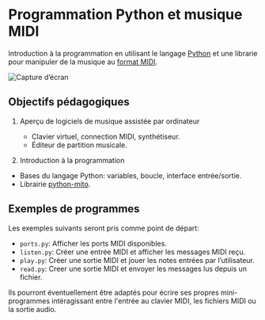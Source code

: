 # Programmation Python et musique MIDI

Introduction à la programmation en utilisant le langage
[Python](https://fr.wikipedia.org/wiki/Python_(langage)) et une librarie pour
manipuler de la musique au
[format MIDI](https://fr.wikipedia.org/wiki/Musical_Instrument_Digital_Interface).

![Capture d’écran](https://raw.githubusercontent.com/fred-wang/AECS-informatique/master/python-midi/capture.png)

## Objectifs pédagogiques

1. Aperçu de logiciels de musique assistée par ordinateur
   - Clavier virtuel, connection MIDI, synthétiseur.
   - Éditeur de partition musicale.

2. Introduction à la programmation
  - Bases du langage Python: variables, boucle, interface entrée/sortie.
  - Librairie [python-mito](https://mido.readthedocs.io/en/latest/).

## Exemples de programmes

Les exemples suivants seront pris comme point de départ:

- `ports.py`: Afficher les ports MIDI disponibles.
- `listen.py`: Créer une entrée MIDI et afficher les messages MIDI reçu.
- `play.py`: Créer une sortie MIDI et jouer les notes entrées par l’utilisateur.
- `read.py`: Creer une sortie MIDI et envoyer les messages lus depuis un fichier.

Ils pourront éventuellement être adaptés pour écrire ses propres mini-programmes intéragissant entre l'entrée au clavier MIDI, les fichiers MIDI ou la sortie audio.
